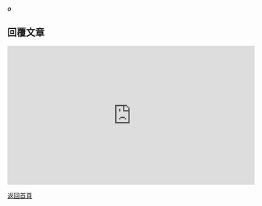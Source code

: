 ##### o
## 回覆文章

<div align="center">
<iframe width="560" height="315" src="https://www.youtube.com/embed/OgJSBHiPWB0" frameborder="0" allow="accelerometer; autoplay; encrypted-media; gyroscope; picture-in-picture" allowfullscreen></iframe>
</div>
  
[返回首頁](https://kimieno.github.io/android.pitt) 